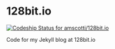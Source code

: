 128bit.io
=========

[ ![Codeship Status for amscotti/128bit.io](https://codeship.io/projects/8e0e7770-851b-0131-37d1-46a624246527/status?branch=master)](https://codeship.io/projects/15107)

Code for my Jekyll blog at 128bit.io
